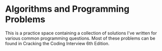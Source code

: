 # Algorithms and Programming Problems

This is a practice space containing a collection of
solutions I've written for various common programming
questions. Most of these problems can be found in
Cracking the Coding Interview 6th Edition.

